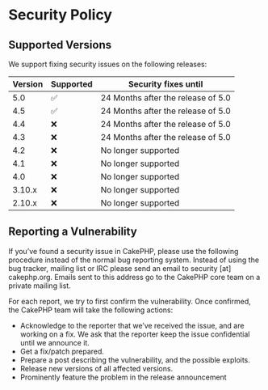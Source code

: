 # Security Policy

## Supported Versions

We support fixing security issues on the following releases:

| Version | Supported          | Security fixes until
| ------- | ------------------ | -------------------- 
| 5.0     | :white_check_mark: | 24 Months after the release of 5.0
| 4.5     | :white_check_mark: | 24 Months after the release of 5.0
| 4.4     | :x:                | 24 Months after the release of 5.0
| 4.3     | :x:                | 24 Months after the release of 5.0
| 4.2     | :x:                | No longer supported
| 4.1     | :x:                | No longer supported
| 4.0     | :x:                | No longer supported
| 3.10.x  | :x:                | No longer supported
| 2.10.x  | :x:                | No longer supported

## Reporting a Vulnerability

If you’ve found a security issue in CakePHP, please use the following procedure
instead of the normal bug reporting system. Instead of using the bug tracker,
mailing list or IRC please send an email to security [at] cakephp.org. Emails
sent to this address go to the CakePHP core team on a private mailing list.

For each report, we try to first confirm the vulnerability. Once confirmed,
the CakePHP team will take the following actions:

* Acknowledge to the reporter that we’ve received the issue, and are
  working on a fix. We ask that the reporter keep the issue confidential until we announce it.
* Get a fix/patch prepared.
* Prepare a post describing the vulnerability, and the possible exploits.
* Release new versions of all affected versions.
* Prominently feature the problem in the release announcement
